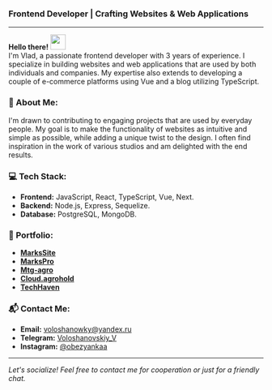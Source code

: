 ### Frontend Developer | Crafting Websites & Web Applications

---

**Hello there!** <img width="30px" src="https://blog.joypixels.com/content/images/2019/06/waving_hand_sign_1024.gif"> <br/> I'm Vlad, a passionate frontend developer with 3 years of experience. I specialize in building websites and web applications that are used by both individuals and companies. My expertise also extends to developing a couple of e-commerce platforms using Vue and a blog utilizing TypeScript.

### 🌟 About Me:
I'm drawn to contributing to engaging projects that are used by everyday people. My goal is to make the functionality of websites as intuitive and simple as possible, while adding a unique twist to the design. I often find inspiration in the work of various studios and am delighted with the end results. 

### 💻 Tech Stack:
- **Frontend:** JavaScript, React, TypeScript, Vue, Next.
- **Backend:** Node.js, Express, Sequelize.
- **Database:** PostgreSQL, MongoDB.

### 💼 Portfolio: 
- [**MarksSite** ](https://marksgroup.ru/)
- [**MarksPro** ](http://marks-pro.ru/)
- [**Mtg-agro** ](https://mtg-agro.ae/)
- [**Cloud.agrohold** ](https://cloud.agrohold.ru/index.php/)
- [**TechHaven** ](https://vue-store-seven.vercel.app/#/)


### 📬 Contact Me:
- **Email:** [voloshanowky@yandex.ru](mailto:voloshanowky@yandex.ru)
- **Telegram:** [Voloshanovskiy_V](https://t.me/Voloshanovskiy_V)
- **Instagram:** [@obezyankaa](https://www.instagram.com/obezyankaa/)

---

*Let's socialize! Feel free to contact me for cooperation or just for a friendly chat.*
